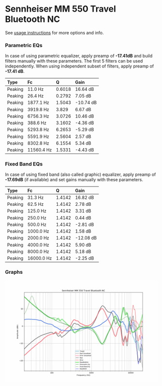 # Sennheiser MM 550 Travel Bluetooth NC
See [usage instructions](https://github.com/jaakkopasanen/AutoEq#usage) for more options and info.

### Parametric EQs
In case of using parametric equalizer, apply preamp of **-17.41dB** and build filters manually
with these parameters. The first 5 filters can be used independently.
When using independent subset of filters, apply preamp of **-17.41 dB**.

| Type    | Fc         |      Q | Gain      |
|:--------|:-----------|:-------|:----------|
| Peaking | 11.0 Hz    | 0.6018 | 16.64 dB  |
| Peaking | 26.4 Hz    | 0.2792 | 7.05 dB   |
| Peaking | 1877.1 Hz  | 1.5043 | -10.74 dB |
| Peaking | 3919.8 Hz  | 3.829  | 6.67 dB   |
| Peaking | 6756.3 Hz  | 3.0726 | 10.46 dB  |
| Peaking | 388.6 Hz   | 3.1602 | -4.36 dB  |
| Peaking | 5293.8 Hz  | 6.2653 | -5.29 dB  |
| Peaking | 5591.9 Hz  | 2.5604 | 2.57 dB   |
| Peaking | 8302.8 Hz  | 6.1554 | 5.34 dB   |
| Peaking | 11560.4 Hz | 1.5331 | -4.43 dB  |

### Fixed Band EQs
In case of using fixed band (also called graphic) equalizer, apply preamp of **-17.69dB**
(if available) and set gains manually with these parameters.

| Type    | Fc         |      Q | Gain      |
|:--------|:-----------|:-------|:----------|
| Peaking | 31.3 Hz    | 1.4142 | 16.82 dB  |
| Peaking | 62.5 Hz    | 1.4142 | 2.78 dB   |
| Peaking | 125.0 Hz   | 1.4142 | 3.31 dB   |
| Peaking | 250.0 Hz   | 1.4142 | 0.44 dB   |
| Peaking | 500.0 Hz   | 1.4142 | -2.81 dB  |
| Peaking | 1000.0 Hz  | 1.4142 | 1.58 dB   |
| Peaking | 2000.0 Hz  | 1.4142 | -12.08 dB |
| Peaking | 4000.0 Hz  | 1.4142 | 5.90 dB   |
| Peaking | 8000.0 Hz  | 1.4142 | 5.18 dB   |
| Peaking | 16000.0 Hz | 1.4142 | -2.25 dB  |

### Graphs
![](./Sennheiser%20MM%20550%20Travel%20Bluetooth%20NC.png)